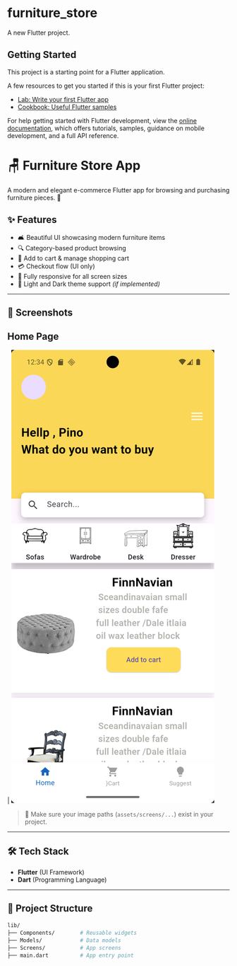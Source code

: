 # furniture_store

A new Flutter project.

## Getting Started

This project is a starting point for a Flutter application.

A few resources to get you started if this is your first Flutter project:

- [Lab: Write your first Flutter app](https://docs.flutter.dev/get-started/codelab)
- [Cookbook: Useful Flutter samples](https://docs.flutter.dev/cookbook)

For help getting started with Flutter development, view the
[online documentation](https://docs.flutter.dev/), which offers tutorials,
samples, guidance on mobile development, and a full API reference.

# 🪑 Furniture Store App

A modern and elegant e-commerce Flutter app for browsing and purchasing furniture pieces. 🏡

## ✨ Features

- 🛋️ Beautiful UI showcasing modern furniture items  
- 🔍 Category-based product browsing  
- 🛒 Add to cart & manage shopping cart  
- 💳 Checkout flow (UI only)  
- 📱 Fully responsive for all screen sizes  
- 🌙 Light and Dark theme support *(if implemented)*

---

## 📸 Screenshots

## Home Page                   

| ![Home](assets/appScreenshots/homePageScreen.png) 

> 📝 Make sure your image paths (`assets/screens/...`) exist in your project.

---

## 🛠️ Tech Stack

- **Flutter** (UI Framework)  
- **Dart** (Programming Language)  



---

## 📁 Project Structure

```bash
lib/
├── Components/        # Reusable widgets
├── Models/            # Data models
├── Screens/           # App screens
├── main.dart          # App entry point
